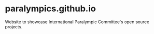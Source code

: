# paralympics.github.io

Website to showcase International Paralympic Committee's open source projects.
